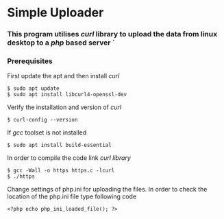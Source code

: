 # Simple Uploader 
### This program utilises **_curl_** library to upload the data from linux desktop to a **_php_** based server `

### Prerequisites
First update the apt and then install _curl_

```
$ sudo apt update
$ sudo apt install libcurl4-openssl-dev
```

Verify the installation and version of _curl_
```
$ curl-config --version
```

If _gcc_ toolset is not installed
```
$ sudo apt install build-essential
```

In order to compile the code link _curl library_
```
$ gcc -Wall -o https https.c -lcurl
$ ./https
```

Change settings of php.ini for uploading the files. In order to check the location of the php.ini file type following code

```
<?php echo php_ini_loaded_file(); ?>
```
